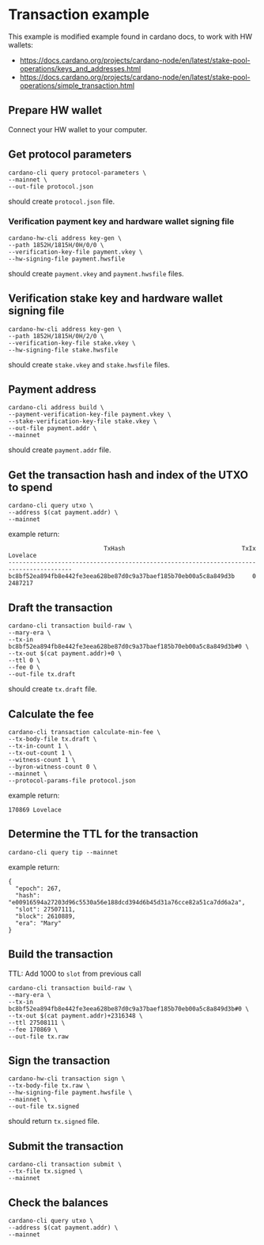 # Transaction example
This example is modified example found in cardano docs, to work with HW wallets:
- https://docs.cardano.org/projects/cardano-node/en/latest/stake-pool-operations/keys_and_addresses.html
- https://docs.cardano.org/projects/cardano-node/en/latest/stake-pool-operations/simple_transaction.html

## Prepare HW wallet
Connect your HW wallet to your computer.

## Get protocol parameters
```
cardano-cli query protocol-parameters \
--mainnet \
--out-file protocol.json
```
should create `protocol.json` file.

### Verification payment key and hardware wallet signing file
```
cardano-hw-cli address key-gen \
--path 1852H/1815H/0H/0/0 \
--verification-key-file payment.vkey \
--hw-signing-file payment.hwsfile
```
should create `payment.vkey` and `payment.hwsfile` files.

## Verification stake key and hardware wallet signing file
```
cardano-hw-cli address key-gen \
--path 1852H/1815H/0H/2/0 \
--verification-key-file stake.vkey \
--hw-signing-file stake.hwsfile
```
should create `stake.vkey` and `stake.hwsfile` files.

## Payment address
```
cardano-cli address build \
--payment-verification-key-file payment.vkey \
--stake-verification-key-file stake.vkey \
--out-file payment.addr \
--mainnet
```
should create `payment.addr` file.

## Get the transaction hash and index of the UTXO to spend
```
cardano-cli query utxo \
--address $(cat payment.addr) \
--mainnet
```
example return:
```
                           TxHash                                 TxIx        Lovelace
----------------------------------------------------------------------------------------
bc8bf52ea894fb8e442fe3eea628be87d0c9a37baef185b70eb00a5c8a849d3b     0           2487217
```

## Draft the transaction
```
cardano-cli transaction build-raw \
--mary-era \
--tx-in bc8bf52ea894fb8e442fe3eea628be87d0c9a37baef185b70eb00a5c8a849d3b#0 \
--tx-out $(cat payment.addr)+0 \
--ttl 0 \
--fee 0 \
--out-file tx.draft
```
should create `tx.draft` file.

## Calculate the fee
```
cardano-cli transaction calculate-min-fee \
--tx-body-file tx.draft \
--tx-in-count 1 \
--tx-out-count 1 \
--witness-count 1 \
--byron-witness-count 0 \
--mainnet \
--protocol-params-file protocol.json
```
example return:
```
170869 Lovelace
```

## Determine the TTL for the transaction
```
cardano-cli query tip --mainnet
```
example return:
```
{
  "epoch": 267,
  "hash": "e00916594a27203d96c5530a56e188dcd394d6b45d31a76cce82a51ca7dd6a2a",
  "slot": 27507111,
  "block": 2610889,
  "era": "Mary"
}
```

## Build the transaction
TTL: Add 1000 to `slot` from previous call
```
cardano-cli transaction build-raw \
--mary-era \
--tx-in bc8bf52ea894fb8e442fe3eea628be87d0c9a37baef185b70eb00a5c8a849d3b#0 \
--tx-out $(cat payment.addr)+2316348 \
--ttl 27508111 \
--fee 170869 \
--out-file tx.raw
```

## Sign the transaction
```
cardano-hw-cli transaction sign \
--tx-body-file tx.raw \
--hw-signing-file payment.hwsfile \
--mainnet \
--out-file tx.signed
```
should return `tx.signed` file.

## Submit the transaction
```
cardano-cli transaction submit \
--tx-file tx.signed \
--mainnet
```

## Check the balances
```
cardano-cli query utxo \
--address $(cat payment.addr) \
--mainnet
```
